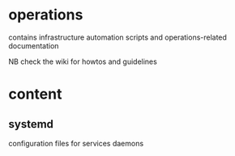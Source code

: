 # operations
contains infrastructure automation scripts and operations-related documentation

NB check the wiki for howtos and guidelines

# content

## systemd
configuration files for services daemons

